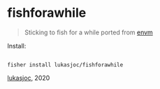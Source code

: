 # fishforawhile
> Sticking to fish for a while ported from [envm](https://github.com/lukasjoc/envm)

Install:

```fish

fisher install lukasjoc/fishforawhile
```

[lukasjoc](https://lukasjoc.com), 2020

